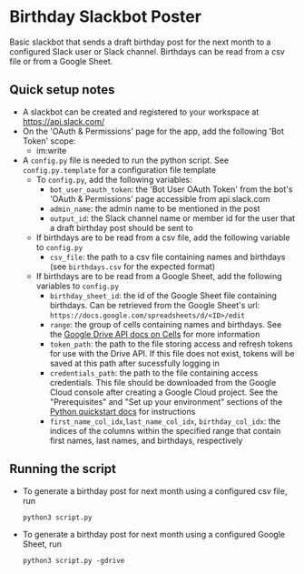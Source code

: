 # Birthday Slackbot Poster
Basic slackbot that sends a draft birthday post for the next month to a configured Slack user or Slack channel. Birthdays can be read from a csv file or from a Google Sheet.

## Quick setup notes
- A slackbot can be created and registered to your workspace at https://api.slack.com/
- On the 'OAuth & Permissions' page for the app, add the following 'Bot Token' scope:
    - im:write
- A `config.py` file is needed to run the python script. See `config.py.template` for a configuration file template
  - To `config.py`, add the following variables:
      - `bot_user_oauth_token`: the 'Bot User OAuth Token' from the bot's 'OAuth & Permissions' page accessible from api.slack.com
      - `admin_name`: the admin name to be mentioned in the post
      - `output_id`: the Slack channel name or member id for the user that a draft birthday post should be sent to
  - If birthdays are to be read from a csv file, add the following variable to `config.py`
      - `csv_file`: the path to a csv file containing names and birthdays (see `birthdays.csv` for the expected format)
  - If birthdays are to be read from a Google Sheet, add the following variables to `config.py`
      - `birthday_sheet_id`: the id of the Google Sheet file containing birthdays. Can be retrieved from the Google Sheet's url: `https://docs.google.com/spreadsheets/d/<ID>/edit`
      - `range`: the group of cells containing names and birthdays. See the [Google Drive API docs on Cells](https://developers.google.com/sheets/api/guides/concepts#cell) for more information
      - `token_path`: the path to the file storing access and refresh tokens for use with the Drive API. If this file does not exist, tokens will be saved at this path after sucessfully logging in
      - `credentials_path`: the path to the file containing access credentials. This file should be downloaded from the Google Cloud console after creating a Google Cloud project. See the "Prerequisites" and "Set up your environment" sections of the [Python quickstart docs](https://developers.google.com/sheets/api/quickstart/python) for instructions
      - `first_name_col_idx`,`last_name_col_idx`, `birthday_col_idx`: the indices of the columns within the specified range that contain first names, last names, and birthdays, respectively

## Running the script
- To generate a birthday post for next month using a configured csv file, run
  ```
  python3 script.py
  ```
- To generate a birthday post for next month using a configured Google Sheet, run
  ```
  python3 script.py -gdrive
  ```
